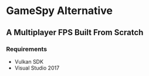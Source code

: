 # GameSpy Alternative
## A Multiplayer FPS Built From Scratch

### Requirements
 * Vulkan SDK
 * Visual Studio 2017

